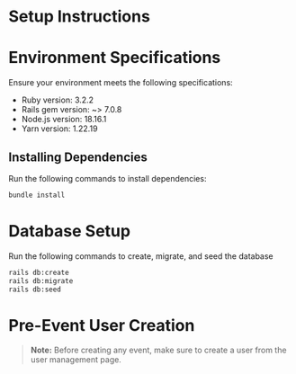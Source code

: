 # Setup Instructions

# Environment Specifications
Ensure your environment meets the following specifications:
- Ruby version: 3.2.2
- Rails gem version: ~> 7.0.8
- Node.js version: 18.16.1
- Yarn version: 1.22.19

## Installing Dependencies
Run the following commands to install dependencies:
```bash
bundle install
```
# Database Setup
Run the following commands to create, migrate, and seed the database
```bash
rails db:create
rails db:migrate
rails db:seed
```
# Pre-Event User Creation
> **Note:** Before creating any event, make sure to create a user from the user management page.
